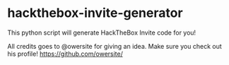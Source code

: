 # hackthebox-invite-generator
This python script will generate HackTheBox Invite code for you!

All credits goes to @owersite for giving an idea. Make sure you check out his profile!
https://github.com/owersite/
